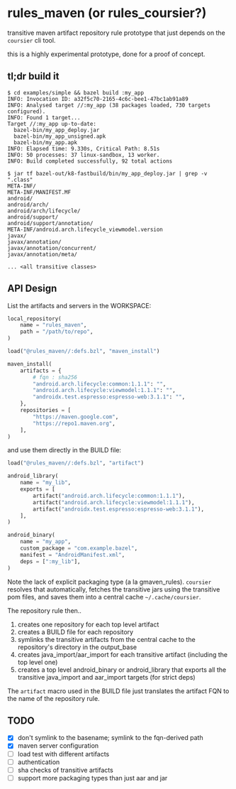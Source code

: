 # rules_maven (or rules_coursier?)

transitive maven artifact repository rule prototype that just depends on the `coursier` cli tool.

this is a highly experimental prototype, done for a proof of concept.

## tl;dr build it

```shell
$ cd examples/simple && bazel build :my_app
INFO: Invocation ID: a32f5c70-2165-4c6c-bee1-47bc1ab91a89
INFO: Analysed target //:my_app (38 packages loaded, 730 targets configured).
INFO: Found 1 target...
Target //:my_app up-to-date:
  bazel-bin/my_app_deploy.jar
  bazel-bin/my_app_unsigned.apk
  bazel-bin/my_app.apk
INFO: Elapsed time: 9.330s, Critical Path: 8.51s
INFO: 50 processes: 37 linux-sandbox, 13 worker.
INFO: Build completed successfully, 92 total actions

$ jar tf bazel-out/k8-fastbuild/bin/my_app_deploy.jar | grep -v ".class"
META-INF/
META-INF/MANIFEST.MF
android/
android/arch/
android/arch/lifecycle/
android/support/
android/support/annotation/
META-INF/android.arch.lifecycle_viewmodel.version
javax/
javax/annotation/
javax/annotation/concurrent/
javax/annotation/meta/

... <all transitive classes>
```

## API Design

List the artifacts and servers in the WORKSPACE:

```python
local_repository(
    name = "rules_maven",
    path = "/path/to/repo",
)

load("@rules_maven//:defs.bzl", "maven_install")

maven_install(
    artifacts = {
        # fqn : sha256
        "android.arch.lifecycle:common:1.1.1": "",
        "android.arch.lifecycle:viewmodel:1.1.1": "",
        "androidx.test.espresso:espresso-web:3.1.1": "",
    },
    repositories = [
        "https://maven.google.com",
        "https://repo1.maven.org",
    ],
)
```

and use them directly in the BUILD file:

```python
load("@rules_maven//:defs.bzl", "artifact")

android_library(
    name = "my_lib",
    exports = [
        artifact("android.arch.lifecycle:common:1.1.1"),
        artifact("android.arch.lifecycle:viewmodel:1.1.1"),
        artifact("androidx.test.espresso:espresso-web:3.1.1"),
    ],
)

android_binary(
    name = "my_app",
    custom_package = "com.example.bazel",
    manifest = "AndroidManifest.xml",
    deps = [":my_lib"],
)
```


Note the lack of explicit packaging type (a la gmaven_rules). `coursier` resolves that automatically, fetches the transitive jars using the transitive pom files, and saves them into a central cache `~/.cache/coursier`.

The repository rule then..

1. creates one repository for each top level artifact 
1. creates a BUILD file for each repository
1. symlinks the transitive artifacts from the central cache to the repository's directory in the output_base
1. creates java_import/aar_import for each transitive artifact (including the top level one)
1. creates a top level android_binary or android_library that exports all the transitive java_import and aar_import targets (for strict deps)

The `artifact` macro used in the BUILD file just translates the artifact FQN to the name of the repository rule.

## TODO

- [x] don't symlink to the basename; symlink to the fqn-derived path
- [x] maven server configuration
- [ ] load test with different artifacts
- [ ] authentication
- [ ] sha checks of transitive artifacts
- [ ] support more packaging types than just aar and jar
